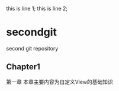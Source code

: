 this is line 1;
this is line 2;
# secondgit
second git repository

## Chapter1
第一章
本章主要内容为自定义View的基础知识
